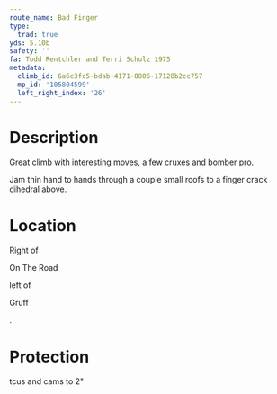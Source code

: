 ```yaml
---
route_name: Bad Finger
type:
  trad: true
yds: 5.10b
safety: ''
fa: Todd Rentchler and Terri Schulz 1975
metadata:
  climb_id: 6a6c3fc5-bdab-4171-8806-17128b2cc757
  mp_id: '105804599'
  left_right_index: '26'
---
```

# Description
Great climb with interesting moves, a few cruxes and bomber pro.

Jam thin hand to hands through a couple small roofs to a finger crack dihedral above.

# Location
Right of

On The Road

left of

Gruff

.

# Protection
tcus and cams to 2"
